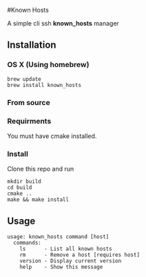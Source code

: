 #Known Hosts

A simple cli ssh **known_hosts** manager

## Installation

### OS X (Using homebrew)

```
brew update
brew install known_hosts
```

### From source

### Requirments

You must have cmake installed.

### Install

Clone this repo and run

```
mkdir build
cd build
cmake ..
make && make install
```

## Usage

```
usage: known_hosts command [host]
  commands:
    ls      - List all known hosts
    rm      - Remove a host [requires host]
    version - Display current version
    help    - Show this message
```